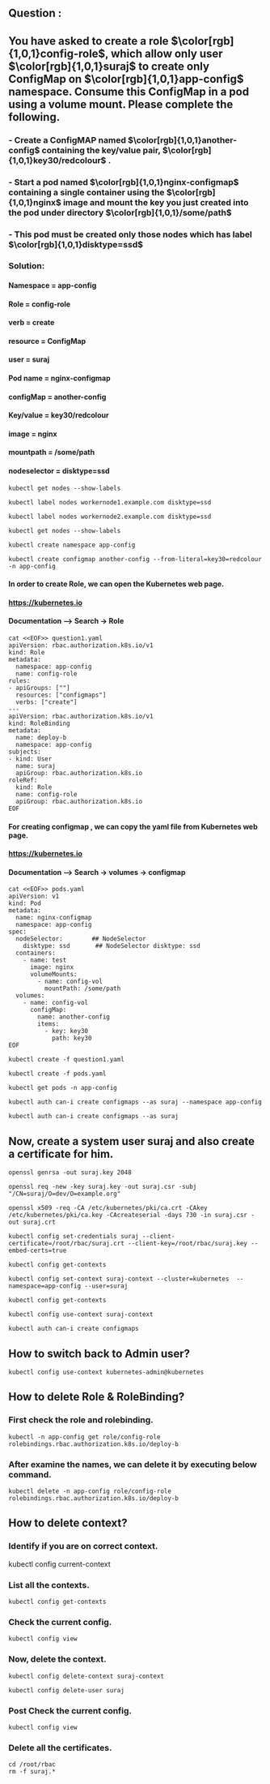 ## Question : 

## You have asked to create a role $\color[rgb]{1,0,1}config-role$, which allow only user $\color[rgb]{1,0,1}suraj$ to create only ConfigMap on $\color[rgb]{1,0,1}app-config$ namespace. Consume this ConfigMap in a pod using a volume mount. Please complete the following.
### - Create a ConfigMAP named $\color[rgb]{1,0,1}another-config$ containing the key/value pair, $\color[rgb]{1,0,1}key30/redcolour$ .
### - Start a pod named $\color[rgb]{1,0,1}nginx-configmap$ containing a single container using the $\color[rgb]{1,0,1}nginx$ image and mount the key you just created into the pod under directory $\color[rgb]{1,0,1}/some/path$
### - This pod must be created only those nodes which has label $\color[rgb]{1,0,1}disktype=ssd$

### Solution: 
#### Namespace = app-config
#### Role    =  config-role
#### verb    = create
#### resource = ConfigMap
#### user   = suraj

#### Pod name  = nginx-configmap
#### configMap = another-config
#### Key/value = key30/redcolour
#### image     = nginx
#### mountpath = /some/path
#### nodeselector = disktype=ssd



```
kubectl get nodes --show-labels
```
```
kubectl label nodes workernode1.example.com disktype=ssd
```
```
kubectl label nodes workernode2.example.com disktype=ssd
```
```
kubectl get nodes --show-labels
```
```
kubectl create namespace app-config
```
```
kubectl create configmap another-config --from-literal=key30=redcolour -n app-config
```

#### In order to create Role, we can open the Kubernetes web page.

#### https://kubernetes.io

#### Documentation --> Search -> Role
```
cat <<EOF>> question1.yaml
apiVersion: rbac.authorization.k8s.io/v1
kind: Role
metadata:
  namespace: app-config
  name: config-role
rules:
- apiGroups: [""]
  resources: ["configmaps"]
  verbs: ["create"]
---
apiVersion: rbac.authorization.k8s.io/v1
kind: RoleBinding
metadata:
  name: deploy-b
  namespace: app-config
subjects:
- kind: User
  name: suraj
  apiGroup: rbac.authorization.k8s.io
roleRef:
  kind: Role
  name: config-role
  apiGroup: rbac.authorization.k8s.io
EOF
```
#### For creating configmap , we can copy the yaml file from Kubernetes web page.
#### https://kubernetes.io

#### Documentation --> Search -> volumes -> configmap

```
cat <<EOF>> pods.yaml
apiVersion: v1
kind: Pod
metadata:
  name: nginx-configmap
  namespace: app-config
spec:
  nodeSelector:        ## NodeSelector 
    disktype: ssd       ## NodeSelector disktype: ssd
  containers:
    - name: test
      image: nginx
      volumeMounts:
        - name: config-vol
          mountPath: /some/path
  volumes:
    - name: config-vol
      configMap:
        name: another-config
        items:
          - key: key30
            path: key30
EOF
```

```
kubectl create -f question1.yaml 
```
```
kubectl create -f pods.yaml 
```
```
kubectl get pods -n app-config 
```
```
kubectl auth can-i create configmaps --as suraj --namespace app-config
```
```
kubectl auth can-i create configmaps --as suraj 
```

## Now, create a system user suraj and also create a certificate for him. 

```
openssl genrsa -out suraj.key 2048
```
```
openssl req -new -key suraj.key -out suraj.csr -subj "/CN=suraj/O=dev/O=example.org"
```
```
openssl x509 -req -CA /etc/kubernetes/pki/ca.crt -CAkey /etc/kubernetes/pki/ca.key -CAcreateserial -days 730 -in suraj.csr -out suraj.crt
```
```
kubectl config set-credentials suraj --client-certificate=/root/rbac/suraj.crt --client-key=/root/rbac/suraj.key --embed-certs=true
```
```
kubectl config get-contexts
```
```
kubectl config set-context suraj-context --cluster=kubernetes  --namespace=app-config --user=suraj 
```
```
kubectl config get-contexts
```
```
kubectl config use-context suraj-context
```
```
kubectl auth can-i create configmaps
```
## How to switch back to Admin user?
```
kubectl config use-context kubernetes-admin@kubernetes
```
## How to delete Role & RoleBinding?

### First check the role and rolebinding.
```
kubectl -n app-config get role/config-role rolebindings.rbac.authorization.k8s.io/deploy-b
```
### After examine the names, we can delete it by executing below command.
```
kubectl delete -n app-config role/config-role rolebindings.rbac.authorization.k8s.io/deploy-b
```

## How to delete context?

### Identify if you are on correct context.

kubectl config current-context 

### List all the contexts.
```
kubectl config get-contexts
```
### Check the current config.
```
kubectl config view
```

### Now, delete the context.
```
kubectl config delete-context suraj-context 
```
```
kubectl config delete-user suraj
```

### Post Check the current config.
```
kubectl config view
```

### Delete all the certificates.
```
cd /root/rbac
rm -f suraj.*
```


